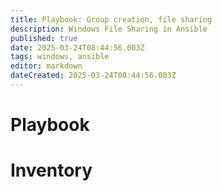 ```yaml
---
title: Playbook: Group creation, file sharing
description: Windows File Sharing in Ansible
published: true
date: 2025-03-24T08:44:56.003Z
tags: windows, ansible
editor: markdown
dateCreated: 2025-03-24T08:44:56.003Z
---
```


# Playbook


# Inventory